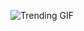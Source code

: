 ![Trending GIF](https://media4.giphy.com/media/v1.Y2lkPThiYjIxNzcydGszY2pydTV5YWU0OTg3ZWk5MHI4ZXoxYnp6aXQyMjdiZjdqOTM2MyZlcD12MV9naWZzX3NlYXJjaCZjdD1n/2jMtpIi8mhE8ctiMtK/giphy.gif)
